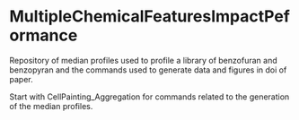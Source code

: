 # MultipleChemicalFeaturesImpactPeformance
Repository of median profiles used to profile a library of benzofuran and benzopyran and the commands used to generate data and figures in doi of paper.

Start with CellPainting_Aggregation for commands related to the generation of the median profiles. 
